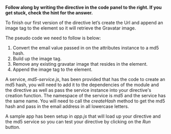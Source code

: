 **Follow along by writing the directive in the code panel to the right. If you get stuck, check the hint for the answer.**

To finish our first version of the directive let’s create the Url and append an image tag to the element so it will retrieve the Gravatar image.

The pseudo code we need to follow is below:

1. Convert the email value passed in on the attributes instance to a md5 hash.
2. Build up the image tag.
3. Remove any existing gravatar image that resides in the element.
4. Append the image tag to the element.

A service, *md5-service.js*, has been provided that has the code to create an md5 hash, you will need to add it to the dependencies of the module and the directive as well as pass the service instance into your directive's creation function. The namespace of the service is *md5* and the service has the same name. You will need to call the *createHash* method to get the md5 hash and pass in the email address in all lowercase letters.

A sample app has been setup in *app.js* that will load up your directive and the md5 service so you can test your directive by clicking on the *Run* button.